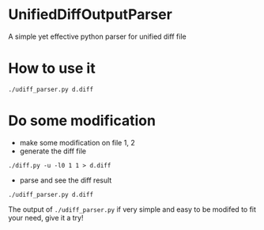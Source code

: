 # UnifiedDiffOutputParser
A simple yet effective python parser for unified diff file


# How to use it

```
./udiff_parser.py d.diff
```


# Do some modification

* make some modification on file 1, 2
* generate the diff file
```
./diff.py -u -l0 1 1 > d.diff
```
* parse and see the diff result
```
./udiff_parser.py d.diff
```

The output of ```./udiff_parser.py``` if very simple and easy to be modifed to fit your need, give it a try!

